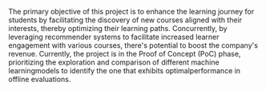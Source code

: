 The primary objective of this project is to enhance the learning journey for students by facilitating the discovery of new courses aligned with their interests, thereby optimizing their
learning paths.
Concurrently, by leveraging recommender systems to facilitate increased learner engagement with various courses, there's potential to boost the company's revenue.
Currently, the project is in the Proof of Concept (PoC) phase, prioritizing the exploration and comparison of different machine learningmodels to identify the one that exhibits optimalperformance in offline evaluations.
